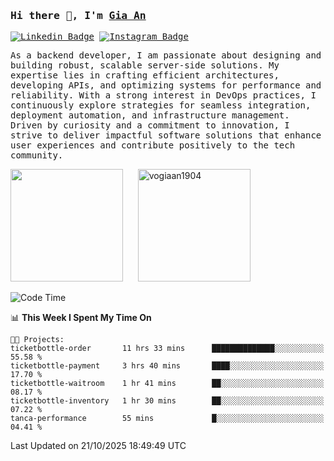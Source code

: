 ### <samp>Hi there 👋, I'm <a href="https://www.linkedin.com/in/vogiaan1904/" target="_blank">Gia An</a></samp>

<samp> [![Linkedin Badge](https://img.shields.io/badge/-LinkedIn-0e76a8?style=flat-square&logo=Linkedin&logoColor=white)](https://linkedin.com/in/vogiaan1904)
[![Instagram Badge](https://img.shields.io/badge/-Instagram-e4405f?style=flat-square&logo=Instagram&logoColor=white)](https://instagram.com/_.ja.ann_/) </samp> 

<samp>As a backend developer, I am passionate about designing and building robust, scalable server-side solutions. My expertise lies in crafting efficient architectures, developing APIs, and optimizing systems for performance and reliability. With a strong interest in DevOps practices, I continuously explore strategies for seamless integration, deployment automation, and infrastructure management. Driven by curiosity and a commitment to innovation, I strive to deliver impactful software solutions that enhance user experiences and contribute positively to the tech community.</samp>



<div>
  <img height="180em" src="https://github-readme-stats.vercel.app/api/top-langs/?username=vogiaan1904&show_icons=true&hide_border=true&layout=compact&langs_count=10&theme=transparent&include_orgs=true"/>
  &nbsp;&nbsp;&nbsp;&nbsp;
  <img height="180em" src="https://github-readme-stats.vercel.app/api?username=vogiaan1904&show_icons=true&hide_border=true&&count_private=true&include_all_commits=true&theme=transparent&locale=en" alt="vogiaan1904" />
</div>






<!--START_SECTION:waka-->
![Code Time](http://img.shields.io/badge/Code%20Time-1%2C535%20hrs%2029%20mins-blue)

📊 **This Week I Spent My Time On** 

```text
🐱‍💻 Projects: 
ticketbottle-order       11 hrs 33 mins      ██████████████░░░░░░░░░░░   55.58 % 
ticketbottle-payment     3 hrs 40 mins       ████░░░░░░░░░░░░░░░░░░░░░   17.70 % 
ticketbottle-waitroom    1 hr 41 mins        ██░░░░░░░░░░░░░░░░░░░░░░░   08.17 % 
ticketbottle-inventory   1 hr 30 mins        ██░░░░░░░░░░░░░░░░░░░░░░░   07.22 % 
tanca-performance        55 mins             █░░░░░░░░░░░░░░░░░░░░░░░░   04.41 % 
```


 Last Updated on 21/10/2025 18:49:49 UTC
<!--END_SECTION:waka-->
